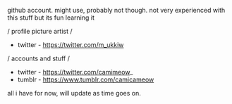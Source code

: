 github account. might use, probably not though. not very experienced with this stuff but its fun learning it

/ profile picture artist /

- twitter - https://twitter.com/m_ukkiw

/ accounts and stuff /

- twitter - https://twitter.com/camimeow_
- tumblr - https://www.tumblr.com/camicameow

all i have for now, will update as time goes on.
